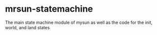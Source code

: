 # mrsun-statemachine

The main state machine module of mysun as well as the code for the init, world, and land states